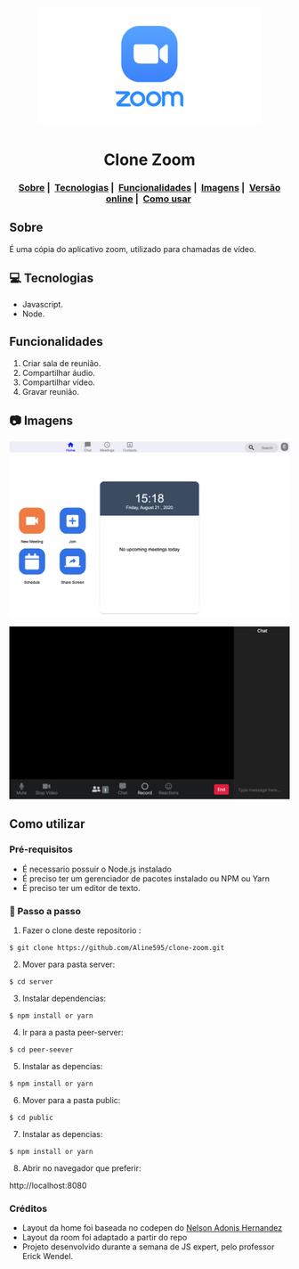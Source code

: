 <h1 align="center">
  <img alt=" clone_zoom" title="Clone Zoom" src="https://github.com/JulioAmbos/clone_zoom/blob/main/public/prints/Zoom.png" width="400px" /> 
  
</h1>

<h1 align="center">
 Clone Zoom
</h1>
<h3 align="center">
  <a href="#sobre">Sobre</a>&nbsp;|&nbsp;
  <a href="#computer-tecnologias">Tecnologias</a>&nbsp;|&nbsp;
  <a href="#funcionalidades">Funcionalidades</a>&nbsp;|&nbsp;
  <a href="#camera-imagens">Imagens</a>&nbsp;|&nbsp;
  <a href="#versao-online">Versão online</a>&nbsp;|&nbsp;
<a href="#como-utilizar">Como usar</a>&nbsp;
</h3>

## Sobre
É uma cópia do aplicativo zoom, utilizado para chamadas de vídeo.


## :computer: Tecnologias

- Javascript.  
- Node.    

## Funcionalidades
1. Criar sala de reunião.  
2. Compartilhar áudio.   
3. Compartilhar vídeo.  
4. Gravar reunião.    

## :camera: Imagens
![home](https://github.com/JulioAmbos/clone_zoom/blob/main/public/prints/home.png)

![room](https://github.com/JulioAmbos/clone_zoom/blob/main/public/prints/room.png)

## Como utilizar


### Pré-requisitos
  - É necessario possuir o Node.js instalado
  - É preciso ter um gerenciador de pacotes instalado ou NPM ou Yarn
  - É preciso ter um editor de texto.  

 
### :pencil: Passo a passo
1. Fazer o clone deste repositorio :
````
$ git clone https://github.com/Aline595/clone-zoom.git
````

2. Mover para pasta server:
````
$ cd server
````
3. Instalar dependencias:
````
$ npm install or yarn 
````

4. Ir para a pasta peer-server:

````
$ cd peer-seever
````
5. Instalar as depencias:
````
$ npm install or yarn 
````

6. Mover para a pasta public:
````
$ cd public
`````

7. Instalar as depencias:
````
$ npm install or yarn
`````
8. Abrir no navegador que preferir:

http://localhost:8080

### Créditos

- Layout da home foi baseada no codepen do [Nelson Adonis Hernandez
](https://codepen.io/nelsonher019/pen/eYZBqOm)
- Layout da room foi adaptado a partir do repo
- Projeto desenvolvido durante a semana de JS expert, pelo professor Erick Wendel.
